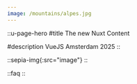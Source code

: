 ```yaml
---
image: /mountains/alpes.jpg
---
```


::u-page-hero
#title
The new Nuxt Content

#description
VueJS Amsterdam 2025
::

::sepia-img{:src="image"}
::

::faq
::
